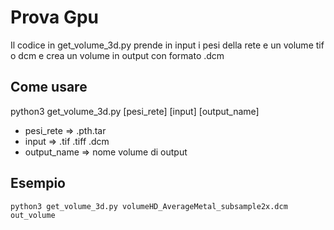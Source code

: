 # Prova Gpu
Il codice in get_volume_3d.py prende in input i pesi della rete e un volume tif o dcm e crea un volume in output con formato .dcm

## Come usare

python3 get_volume_3d.py [pesi_rete] [input] [output_name]

- pesi_rete => .pth.tar
- input => .tif .tiff .dcm
- output_name => nome volume di output

## Esempio
`python3 get_volume_3d.py volumeHD_AverageMetal_subsample2x.dcm out_volume`


